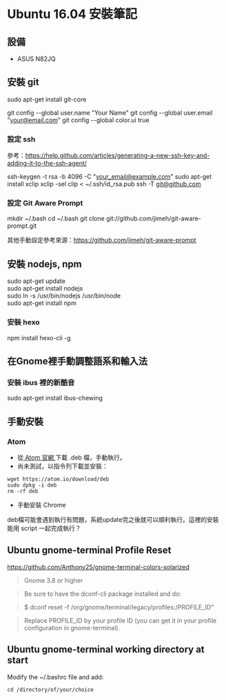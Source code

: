 # Ubuntu 16.04 安裝筆記

## 設備

- ASUS N82JQ

## 安裝 git

sudo apt-get install git-core

git config --global user.name "Your Name"
git config --global user.email "your@email.com"
git config --global color.ui true

### 設定 ssh
參考：https://help.github.com/articles/generating-a-new-ssh-key-and-adding-it-to-the-ssh-agent/

ssh-keygen -t rsa -b 4096 -C "your_email@example.com"
sudo apt-get install xclip
xclip -sel clip < ~/.ssh/id_rsa.pub
ssh -T git@github.com

### 設定 Git Aware Prompt

mkdir ~/.bash
cd ~/.bash
git clone git://github.com/jimeh/git-aware-prompt.git

其他手動設定參考來源：https://github.com/jimeh/git-aware-prompt

## 安裝 nodejs, npm

sudo apt-get update  
sudo apt-get install nodejs  
sudo ln -s /usr/bin/nodejs /usr/bin/node  
sudo apt-get install npm  

### 安裝 hexo

npm install hexo-cli -g


## 在Gnome裡手動調整語系和輸入法

### 安裝 ibus 裡的新酷音
sudo apt-get install ibus-chewing


## 手動安裝

### Atom

- 從[ Atom 官網 ](https://atom.io/)下載 .deb 檔，手動執行。
- 尚未測試，以指令列下載並安裝：

```
wget https://atom.io/download/deb
sudo dpkg -i deb
rm -rf deb
```


- 手動安裝 Chrome

deb檔可能會遇到執行有問題，系統update完之後就可以順利執行。這裡的安裝能用 script 一起完成執行？


## Ubuntu gnome-terminal Profile Reset

https://github.com/Anthony25/gnome-terminal-colors-solarized

> Gnome 3.8 or higher

> Be sure to have the dconf-cli package installed and do:

> $ dconf reset -f /org/gnome/terminal/legacy/profiles:/PROFILE_ID"

> Replace PROFILE_ID by your profile ID (you can get it in your profile configuration in gnome-terminal).


## Ubuntu gnome-terminal working directory at start

Modify the ~/.bashrc file and add:

```
cd /directory/of/your/choice
```
